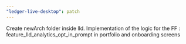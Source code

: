 ```yaml
---
"ledger-live-desktop": patch
---
```


Create newArch folder inside lld. Implementation of the logic for the FF : feature_lld_analytics_opt_in_prompt in portfolio and onboarding screens
